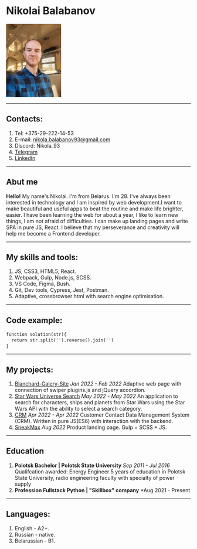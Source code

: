 
# Nikolai Balabanov

<img src ="photo.webp" width = "150" height = "200" alt = "my-photo" />

---
## Contacts:
1. Tel: +375-29-222-14-53
2. E-mail: nikola.balabanov93@gmail.com
3. Discord: Nikola_93
4. [Telegram](https://t.me/NikolaBalabanov)
5. [LinkedIn](www.linkedin.com/in/mikalai-balabanau)
---
## Abut me

**Hello!**
My name's Nikolai. I'm from Belarus. I'm 28. I've always been interested in technology and I am inspired
by web development.I want to make beautiful and useful apps to beat the routine and make life brighter, easier.
I have been learning the web for about a year, I like to learn new things, I am not afraid of difficulties.
I can make up landing pages and write SPA in pure JS, React. I believe that my perseverance and creativity will
help me become a Frontend developer.

---
## My skills and tools:
1. JS, CSS3, HTML5, React.
2. Webpack, Gulp, Node.js, SCSS.
3. VS Code, Figma, Bush.
4. Git, Dev tools, Cypress, Jest, Postman.
5. Adaptive, crossbrowser html with search engine optimisation.

---

## Code example:
```
function solution(str){
  return str.split('').reverse().join('')
}
```
---
## My projects:
1. [Blanchard-Galery-Site](https://github.com/NikolayBalabanov/Blanchard-Galery-Site)
*Jan 2022 - Feb 2022*
Adaptive web page with connection of swiper plugins.js and jQuery accordion.
2. [Star Wars Universe Search](https://github.com/NikolayBalabanov/Star-Wars-API-practice)
*May 2022 - May 2022*
An application to search for characters, ships and planets from Star Wars using
the Star Wars API with the ability to select a search category. 
3. [CRM](https://github.com/NikolayBalabanov/JS-CRM)
*Apr 2022 - Apr 2022*
Customer Contact Data Management System (CRM). Written in pure JS(ES6) with
interaction with the backend.
4. [SneakMax](https://github.com/NikolayBalabanov/SneakMax)
*Aug 2022*
Product landing page. Gulp + SCSS + JS.
---
## Education
1. **Polotsk Bachelor | Polotsk State University**
*Sep 2011 - Jul 2016*
Qualifcation awarded: Energy Engineer
5 years of education in Polotsk State University, radio engineering faculty with
specialty of power supply
2. **Profession Fullstack Python | "Skillbox" company**
*Aug 2021 - Present

---

## Languages:
1. English - A2+.
2. Russian - native.
3. Belarussian - B1.





